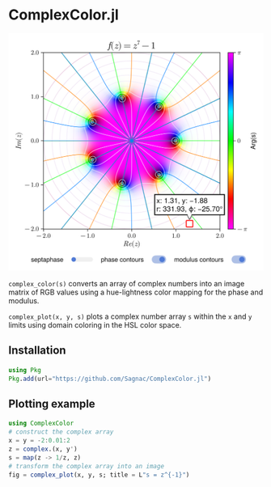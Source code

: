 # ComplexColor.jl

<img src="./images/complex_plot.png" width="556">

`complex_color(s)` converts an array of complex numbers into an image matrix of RGB values using a hue-lightness color mapping for the phase and modulus.

`complex_plot(x, y, s)` plots a complex number array `s` within the `x` and `y` limits using domain coloring in the HSL color space.

## Installation

```julia
using Pkg
Pkg.add(url="https://github.com/Sagnac/ComplexColor.jl")
```

## Plotting example

```julia
using ComplexColor
# construct the complex array
x = y = -2:0.01:2
z = complex.(x, y')
s = map(z -> 1/z, z)
# transform the complex array into an image
fig = complex_plot(x, y, s; title = L"s = z^{-1}")
```
